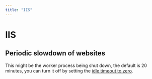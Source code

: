 ```yaml
---
title: "IIS"
---
```

# IIS

## Periodic slowdown of websites

This might be the worker process being shut down, the default is 20 minutes, you can turn it off by setting the [idle timeout to zero](https://blogs.iis.net/owscott/why-is-the-iis-default-app-pool-recycle-set-to-1740-minutes).
